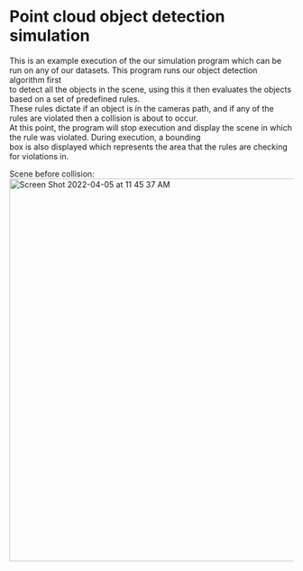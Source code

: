 # Point cloud object detection simulation
This is an example execution of the our simulation program which can be run on any of our datasets. This program runs our object detection algorithm first <br>
to detect all the objects in the scene, using this it then evaluates the objects based on a set of predefined rules. <br>
These rules dictate if an object is in the cameras path, and if any of the rules are violated then a collision is about to occur. <br>
At this point, the program will stop execution and display the scene in which the rule was violated. During execution, a bounding <br>
box is also displayed which represents the area that the rules are checking for violations in. <br>

Scene before collision:
<img width="680" alt="Screen Shot 2022-04-05 at 11 45 37 AM" src="https://user-images.githubusercontent.com/41707123/161827571-628ef597-bda3-40d1-8b3a-5a9b82646bef.png">
